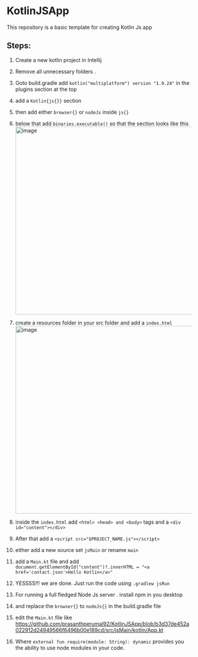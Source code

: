 # KotlinJSApp
This repository is a basic template for creating Kotlin Js app

## Steps:
1. Create a new kotlin project in Intellij 
2. Remove all unnecessary folders .
3. Goto build.gradle add `kotlin("multiplatform") version "1.9.24"` in the plugins section at the top
4. add a `Kotlin{js{}}` section
5. then add either `browser{}` or `nodeJs` inside `js{}`
6. below that add `binaries.executable()` so that the section looks like this
   <img width="509" alt="image" src="https://github.com/prasanthperumal92/KotlinJSApp/assets/39849022/a1ccb69e-64c8-4daf-928c-e4944c1c9669">

7. create a resources folder in your src folder and add a `index.html` 
   <img width="509" alt="image" src="https://github.com/prasanthperumal92/KotlinJSApp/assets/39849022/e01670d5-d3cb-43d4-9e49-5a47a6bbb3bf">


8. inside the `index.html` add `<html> <head> and <body>` tags and  a `<div id="content"></div>`
9. After that add a `<script src="$PROJECT_NAME.js"></script>`
10. either add a new source set `jsMain` or rename `main`
11. add a  `Main.kt` file and add `document.getElementById("content")?.innerHTML = "<a href='contact.json'>Hello Kotlin</a>"`
12. YESSSS!!! we are done. Just run the code using `.gradlew jsRun`
13. For running a full fledged Node Js server . install npm in you desktop
14. and replace the `browser{}` to `nodeJs{}` in the build.gradle file
15. edit the `Main.kt` file like
https://github.com/prasanthperumal92/KotlinJSApp/blob/b3d37de452a022912d24949566f6496b00e189cd/src/jsMain/kotlin/App.kt
16. Where `external fun require(module: String): dynamic` provides you the ability to use node modules in your code.
